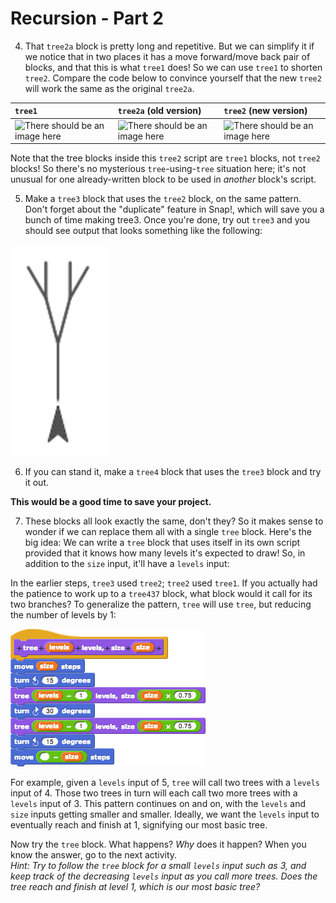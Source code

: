 # Recursion - Part 2

4. That `tree2a` block is pretty long and repetitive. But we can simplify it if we notice that in two places it has a move forward/move back pair of blocks, and that this is what `tree1` does! So we can use `tree1` to shorten `tree2`. Compare the code below to convince yourself that the new `tree2` will work the same as the original `tree2a`.  


| `tree1`  | `tree2a` \(old version\)  | `tree2` \(new version\)  |
| :--- | :--- | :--- |
| ![There should be an image here](https://beautyjoy.github.io/bjc-r/img/recur/tree1.png) | ![There should be an image here](https://beautyjoy.github.io/bjc-r/img/recur/tree2a.png) | ![There should be an image here](https://beautyjoy.github.io/bjc-r/img/recur/tree2.png) |

Note that the tree blocks inside this `tree2` script are `tree1` blocks, not `tree2` blocks! So there's no mysterious `tree`-using-`tree` situation here; it's not unusual for one already-written block to be used in _another_ block's script.

5. Make a `tree3` block that uses the `tree2` block, on the same pattern. Don't forget about the "duplicate" feature in Snap!, which will save you a bunch of time making tree3. Once you're done, try out `tree3` and you should see output that looks something like the following:

![](../.gitbook/assets/image%20%28221%29.png)

6. If you can stand it, make a `tree4` block that uses the `tree3` block and try it out.

**This would be a good time to save your project.**

7. These blocks all look exactly the same, don't they? So it makes sense to wonder if we can replace them all with a single `tree` block. Here's the big idea: We can write a `tree` block that uses itself in its own script provided that it knows how many levels it's expected to draw! So, in addition to the `size` input, it'll have a `levels` input:

In the earlier steps, `tree3` used `tree2`; `tree2` used `tree1`. If you actually had the patience to work up to a `tree437` block, what block would it call for its two branches? To generalize the pattern, `tree` will use `tree`, but reducing the number of levels by 1:

![](../.gitbook/assets/image%20%28192%29.png)

For example, given a `levels` input of 5, `tree` will call two trees with a `levels` input of 4. Those two trees in turn will each call two more trees with a `levels` input of 3. This pattern continues on and on, with the `levels` and `size` inputs getting smaller and smaller. Ideally, we want the `levels` input to eventually reach and finish at 1, signifying our most basic tree.

Now try the `tree` block. What happens? _Why_ does it happen? When you know the answer, go to the next activity.  
_Hint: Try to follow the `tree` block for a small `levels` input such as 3, and keep track of the decreasing `levels` input as you call more trees. Does the tree reach and finish at level 1, which is our most basic tree?_


